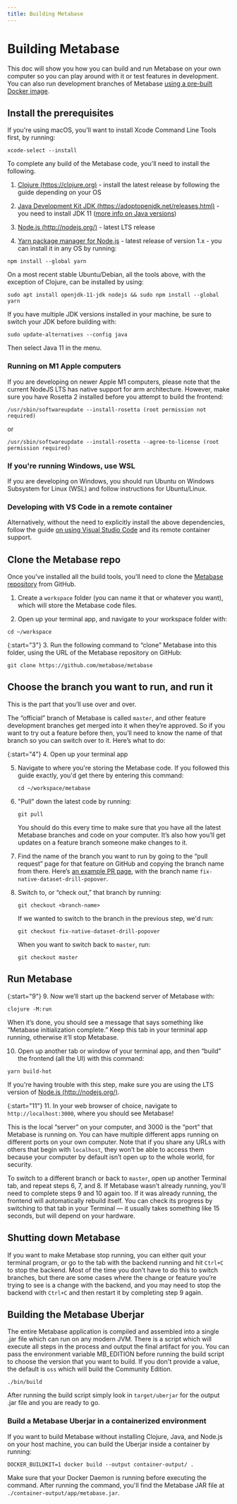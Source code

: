 ```yaml
---
title: Building Metabase
---
```


# Building Metabase

This doc will show you how you can build and run Metabase on your own computer so you can play around with it or test features in development. You can also run development branches of Metabase [using a pre-built Docker image](dev-branch-docker.md).

## Install the prerequisites

If you're using macOS, you'll want to install Xcode Command Line Tools first, by running: 

```
xcode-select --install
```

To complete any build of the Metabase code, you'll need to install the following.

1. [Clojure (https://clojure.org)](https://clojure.org/guides/getting_started) - install the latest release by following the guide depending on your OS

2. [Java Development Kit JDK (https://adoptopenjdk.net/releases.html)](https://adoptopenjdk.net/releases.html) - you need to install JDK 11 ([more info on Java versions](../installation-and-operation/java-versions.md))

3. [Node.js (http://nodejs.org/)](http://nodejs.org/) - latest LTS release

4. [Yarn package manager for Node.js](https://yarnpkg.com/) - latest release of version 1.x - you can install it in any OS by running:
 
```
npm install --global yarn
```

On a most recent stable Ubuntu/Debian, all the tools above, with the exception of Clojure, can be installed by using:

```
sudo apt install openjdk-11-jdk nodejs && sudo npm install --global yarn
```

If you have multiple JDK versions installed in your machine, be sure to switch your JDK before building with: 

```
sudo update-alternatives --config java
``` 

Then select Java 11 in the menu.

### Running on M1 Apple computers

If you are developing on newer Apple M1 computers, please note that the current NodeJS LTS has native support for arm architecture. However, make sure you have Rosetta 2 installed before you attempt to build the frontend:

```
/usr/sbin/softwareupdate --install-rosetta (root permission not required)
```

or

```
/usr/sbin/softwareupdate --install-rosetta --agree-to-license (root permission required)
```

### If you're running Windows, use WSL

If you are developing on Windows, you should run Ubuntu on Windows Subsystem for Linux (WSL) and follow instructions for Ubuntu/Linux.

### Developing with VS Code in a remote container

Alternatively, without the need to explicitly install the above dependencies, follow the guide [on using Visual Studio Code](visual-studio-code.md) and its remote container support.

## Clone the Metabase repo

Once you've installed all the build tools, you'll need to clone the [Metabase repository](https://github.com/metabase/metabase) from GitHub.

1. Create a `workspace` folder (you can name it that or whatever you want), which will store the Metabase code files.

2. Open up your terminal app, and navigate to your workspace folder with: 

```
cd ~/workspace
```

{:start="3"}
3. Run the following command to “clone” Metabase into this folder, using the URL of the Metabase repository on GitHub:

```
git clone https://github.com/metabase/metabase
```

## Choose the branch you want to run, and run it

This is the part that you’ll use over and over. 

The “official” branch of Metabase is called `master`, and other feature development branches get merged into it when they’re approved. So if you want to try out a feature before then, you’ll need to know the name of that branch so you can switch over to it. Here’s what to do:

{:start="4"}
4. Open up your terminal app

5. Navigate to where you're storing the Metabase code. If you followed this guide exactly, you'd get there by entering this command: 
   
   ```
   cd ~/workspace/metabase
   ```

6. "Pull” down the latest code by running: 

   ```
   git pull
   ```

   You should do this every time to make sure that you have all the latest Metabase branches and code on your computer. It’s also how you’ll get updates on a feature branch someone make changes to it.

7. Find the name of the branch you want to run by going to the “pull request” page for that feature on GitHub and copying the branch name from there. Here’s [an example PR page](https://github.com/metabase/metabase/pull/19138), with the branch name
`fix-native-dataset-drill-popover`.

8. Switch to, or “check out,” that branch by running:

   ```
   git checkout <branch-name>
   ```
    
   If we wanted to switch to the branch in the previous step, we'd run:

   ```
   git checkout fix-native-dataset-drill-popover
   ```
    
   When you want to switch back to `master`, run: 
    
   ```
   git checkout master
   ```

## Run Metabase

{:start="9"}
9. Now we’ll start up the backend server of Metabase with:

   ```
   clojure -M:run
   ```
   
   When it’s done, you should see a message that says something like “Metabase initialization complete.” Keep this tab in your terminal app running, otherwise it’ll stop Metabase.

10. Open up another tab or window of your terminal app, and then “build” the frontend (all the UI) with this command: 

   ```
   yarn build-hot
   ```
   
If you're having trouble with this step, make sure you are using the LTS version of [Node.js (http://nodejs.org/)](http://nodejs.org/).

{:start="11"}
11. In your web browser of choice, navigate to `http://localhost:3000`, where you should see Metabase!
     
   This is the local “server” on your computer, and 3000 is the “port” that Metabase is running on. You can have multiple different apps running on different ports on your own computer. Note that if you share any URLs with others that begin with `localhost`, they won’t be able to access them because your computer by default isn’t open up to the whole world, for security.    

To switch to a different branch or back to `master`, open up another Terminal tab, and repeat steps 6, 7, and 8. If Metabase wasn’t already running, you'll need to complete steps 9 and 10 again too. If it was already running, the frontend will automatically rebuild itself. You can check its progress by switching to that tab in your Terminal — it usually takes something like 15 seconds, but will depend on your hardware.

## Shutting down Metabase

If you want to make Metabase stop running, you can either quit your terminal program, or go to the tab with the backend running and hit `Ctrl+C` to stop the backend. Most of the time you don’t have to do this to switch branches, but there are some cases where the change or feature you’re trying to see is a change with the backend, and you may need to stop the backend with `Ctrl+C` and then restart it by completing step 9 again.

## Building the Metabase Uberjar

The entire Metabase application is compiled and assembled into a single .jar file which can run on any modern JVM. There is a script which will execute all steps in the process and output the final artifact for you. You can pass the environment variable MB_EDITION before running the build script to choose the version that you want to build. If you don't provide a value, the default is `oss` which will build the Community Edition.

    ./bin/build

After running the build script simply look in `target/uberjar` for the output .jar file and you are ready to go.

### Build  a Metabase Uberjar in a containerized environment

If you want to build Metabase without installing Clojure, Java, and Node.js on your host machine, you can build the Uberjar inside a container by running:
```
DOCKER_BUILDKIT=1 docker build --output container-output/ .
```
Make sure that your Docker Daemon is running before executing the command. After running the command, you'll find the Metabase JAR file at `./container-output/app/metabase.jar`.